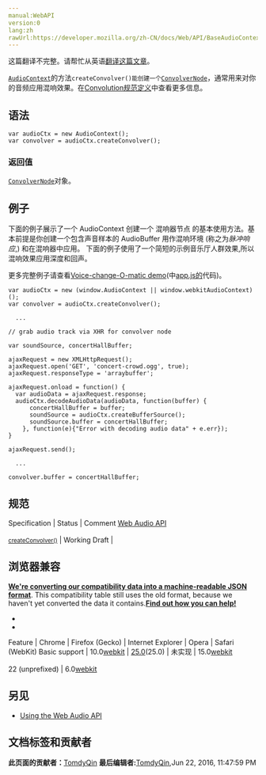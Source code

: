 ```yaml
---
manual:WebAPI
version:0
lang:zh
rawUrl:https://developer.mozilla.org/zh-CN/docs/Web/API/BaseAudioContext/createConvolver
---
```




这篇翻译不完整。请帮忙从英语[翻译这篇文章](%22925 "")。






[`AudioContext`](%2544 "AudioContext接口表示由音频模块连接而成的音频处理图，每个模块对应一个AudioNode。AudioContext可以控制它所包含的节点的创建，以及音频处理、解码操作的执行。做任何事情之前都要先创建AudioContext对象，因为一切都发生在这个环境之中。")的方法`createConvolver()能创建一个`[`ConvolverNode`](%2624 "此页面仍未被本地化, 期待您的翻译!")，通常用来对你的音频应用混响效果。在[Convolution规范定义](%22926 "")中查看更多信息。



## 语法<a name="语法"></a>

```
var audioCtx = new AudioContext();
var convolver = audioCtx.createConvolver();
```

### 返回值<a name="Description"></a>


[`ConvolverNode`](%2624 "此页面仍未被本地化, 期待您的翻译!")对象。


## 例子<a name="Examples"></a>


下面的例子展示了一个 AudioContext 创建一个 混响器节点 的基本使用方法。基本前提是你创建一个包含声音样本的 AudioBuffer 用作混响环境 (称之为<em>脉冲响应</em>,) 和在混响器中应用。 下面的例子使用了一个简短的示例音乐厅人群效果,所以混响效果应用深度和回声。



更多完整例子请查看[Voice-change-O-matic demo](%3848 "")(中[app.js的](%11462 "")代码)。


```
var audioCtx = new (window.AudioContext || window.webkitAudioContext)();
var convolver = audioCtx.createConvolver();

  ...

// grab audio track via XHR for convolver node

var soundSource, concertHallBuffer;

ajaxRequest = new XMLHttpRequest();
ajaxRequest.open('GET', 'concert-crowd.ogg', true);
ajaxRequest.responseType = 'arraybuffer';

ajaxRequest.onload = function() {
  var audioData = ajaxRequest.response;
  audioCtx.decodeAudioData(audioData, function(buffer) {
      concertHallBuffer = buffer;
      soundSource = audioCtx.createBufferSource();
      soundSource.buffer = concertHallBuffer;
    }, function(e){"Error with decoding audio data" + e.err});
}

ajaxRequest.send();

  ...

convolver.buffer = concertHallBuffer;
```

## 规范<a name="规范"></a>
Specification | Status | Comment 
[Web Audio API<br></br><small>createConvolver()</small>](%22927 "") | Working Draft |  


## 浏览器兼容<a name="浏览器兼容"></a>


**[We&#39;re converting our compatibility data into a machine-readable JSON format](%3344 "")**. This compatibility table still uses the old format, because we haven&#39;t yet converted the data it contains.**[Find out how you can help!](%3392 "")**


* 
* 
Feature | Chrome | Firefox (Gecko) | Internet Explorer | Opera | Safari (WebKit) 
Basic support | 10.0[webkit](%3568 "The name of this feature is prefixed with 'webkit' as this browser considers it experimental") | [25.0](%3679 "Released on 2013-10-29.")(25.0) | 未实现 | 15.0[webkit](%3568 "The name of this feature is prefixed with 'webkit' as this browser considers it experimental")<br></br>22 (unprefixed) | 6.0[webkit](%3568 "The name of this feature is prefixed with 'webkit' as this browser considers it experimental") 





## 另见<a name="另见"></a>

* [Using the Web Audio API](%3811 "")



## 文档标签和贡献者
**此页面的贡献者：**[TomdyQin](%22928 "")
**最后编辑者:**[TomdyQin](%22928 ""),<time>Jun 22, 2016, 11:47:59 PM</time>


